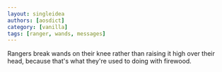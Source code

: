 ```yaml
---
layout: singleidea
authors: [aosdict]
category: [vanilla]
tags: [ranger, wands, messages]
---
```

Rangers break wands on their knee rather than raising it high over their head,
because that's what they're used to doing with firewood.
